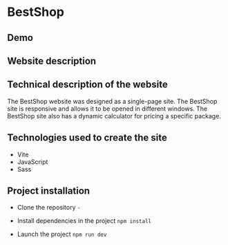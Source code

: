 # BestShop

## Demo

## Website description

## Technical description of the website

The BestShop website was designed as a single-page site. The BestShop site is responsive and allows it to be opened in different windows. The BestShop site also has a dynamic calculator for pricing a specific package.

## Technologies used to create the site

- Vite
- JavaScript
- Sass

## Project installation

- Clone the repository
  `-`

- Install dependencies in the project
  `npm install`

* Launch the project
  `npm run dev`
